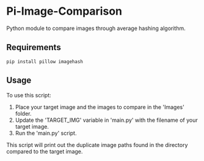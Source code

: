 # Pi-Image-Comparison
Python module to compare images through average hashing algorithm.

## Requirements
```
pip install pillow imagehash
```

## Usage
To use this script:

1. Place your target image and the images to compare in the 'Images' folder.
2. Update the 'TARGET_IMG' variable in 'main.py' with the filename of your target image.
3. Run the 'main.py' script.

This script will print out the duplicate image paths found in the directory compared to the target image.
